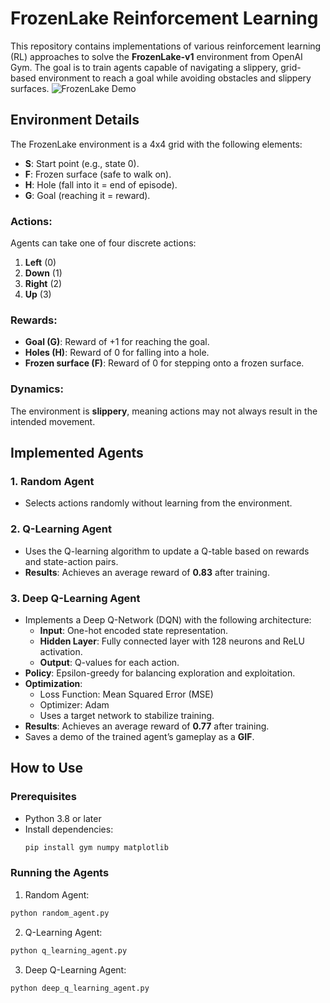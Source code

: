 # FrozenLake Reinforcement Learning

This repository contains implementations of various reinforcement learning (RL) approaches to solve the **FrozenLake-v1** environment from OpenAI Gym. The goal is to train agents capable of navigating a slippery, grid-based environment to reach a goal while avoiding obstacles and slippery surfaces.
![FrozenLake Demo](Demo/sample_demo.gif)

## Environment Details

The FrozenLake environment is a 4x4 grid with the following elements:

- **S**: Start point (e.g., state 0).
- **F**: Frozen surface (safe to walk on).
- **H**: Hole (fall into it = end of episode).
- **G**: Goal (reaching it = reward).

### Actions:
Agents can take one of four discrete actions:
1. **Left** (0)
2. **Down** (1)
3. **Right** (2)
4. **Up** (3)

### Rewards:
- **Goal (G)**: Reward of +1 for reaching the goal.
- **Holes (H)**: Reward of 0 for falling into a hole.
- **Frozen surface (F)**: Reward of 0 for stepping onto a frozen surface.

### Dynamics:
The environment is **slippery**, meaning actions may not always result in the intended movement.

## Implemented Agents

### 1. Random Agent
- Selects actions randomly without learning from the environment.

### 2. Q-Learning Agent
- Uses the Q-learning algorithm to update a Q-table based on rewards and state-action pairs.
- **Results**: Achieves an average reward of **0.83** after training.

### 3. Deep Q-Learning Agent
- Implements a Deep Q-Network (DQN) with the following architecture:
  - **Input**: One-hot encoded state representation.
  - **Hidden Layer**: Fully connected layer with 128 neurons and ReLU activation.
  - **Output**: Q-values for each action.
- **Policy**: Epsilon-greedy for balancing exploration and exploitation.
- **Optimization**:
  - Loss Function: Mean Squared Error (MSE)
  - Optimizer: Adam
  - Uses a target network to stabilize training.
- **Results**: Achieves an average reward of **0.77** after training.
- Saves a demo of the trained agent’s gameplay as a **GIF**.

## How to Use

### Prerequisites
- Python 3.8 or later
- Install dependencies:
  ```bash
  pip install gym numpy matplotlib

### Running the Agents
1. Random Agent:
  ```bash
  python random_agent.py
  ```
2. Q-Learning Agent:
  ```bash
  python q_learning_agent.py
  ```
3. Deep Q-Learning Agent:
  ```bash
  python deep_q_learning_agent.py
  ```
